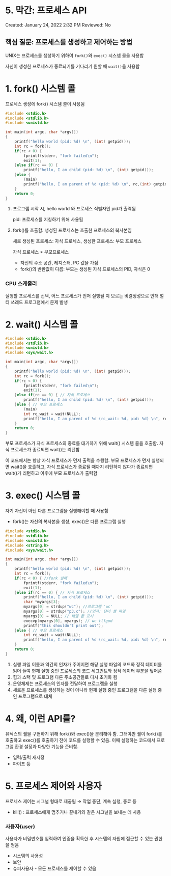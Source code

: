 # 5. 막간: 프로세스 API

Created: January 24, 2022 2:32 PM
Reviewed: No

## 핵심 질문: 프로세스를 생성하고 제어하는 방법

UNIX는 프로세스를 생성하기 위하여 `fork()`와 `exec()` 시스넴 콜을 사용함

자신이 생성한 프로세스가 종료되기를 기다리기 원할 때 `wait()`을 사용함

# 1. fork() 시스템 콜

프로세스 생성에 fork() 시스템 콜이 사용됨

```c
#include <stdio.h>
#include <stdlib.h>
#include <unistd.h>

int main(int argc, char *argv[])
{
	printf("hello world (pid: %d) \n", (int) getpid());
	int rc = fork();
	if(rc < 0) {
		fprintf(stderr, "fork failed\n");
		exit(1);
	}else if(rc == 0) {
		printf("hello, I am child (pid: %d) \n", (int) getpid());
	}else {
		(main)
		printf("hello, I am parent of %d (pid: %d) \n", rc,(int) getpid());
	}
	return 0;
}
```

 

1. 프로그램 시작 시, hello world 와 프로세스 식별자인 pid가 출력됨
    
    pid: 프로세스를 지칭하기 위해 사용됨
    
2. fork()를 호출함. 생성된 프로세스는 호출한 프로세스의 복사본임 
    
    새로 생성된 프로세스: 자식 프로세스, 생성한 프로세스: 부모 프로세스
    
    자식 프로세스 ≠ 부모프로세스
    
    - 자신의 주소 공간, 레지스터, PC 값을 가짐
    - fork()의 반환값이 다름: 부모는 생성된 자식 프로세스의 PID, 자식은 0

### CPU 스케줄러

실행할 프로세스를 선택, 어느 프로세스가 먼저 실행될 지 모르는 비결정성으로 인해 멀티 쓰레드 프로그램에서 문제 발생

# 2. wait() 시스템 콜

```c
#include <stdio.h>
#include <stdlib.h>
#include <unistd.h>
#include <sys/wait.h>

int main(int argc, char *argv[])
{
	printf("hello world (pid: %d) \n", (int) getpid());
	int rc = fork();
	if(rc < 0) {
		fprintf(stderr, "fork failed\n");
		exit(1);
	}else if(rc == 0) { // 자식 프로세스
		printf("hello, I am child (pid: %d) \n", (int) getpid());
	}else { // 부모 프로세스
		(main)
		int rc_wait = wait(NULL);
		printf("hello, I am parent of %d (rc_wait: %d, pid: %d) \n", rc, rc_wait, (int) getpid());
	}
	return 0;
}
```

부모 프로세스가 자식 프로세스의 종료를 대기하기 위해 wait() 시스템 콜을 호출함. 자식 프로세스가 종료되면 wait()는 리턴함

이 코드에서는 항상 자식 프로세스가 먼저 출력을 수행함. 부모 프로세스가 먼저 실행되면 wait()을 호출하고, 자식 프로세스가 종료될 때까지 리턴하지 않다가 종료되면 wait()가 리턴하고 이후에 부모 프로세스가 출력함

# 3. exec() 시스템 콜

자기 자신이 아닌 다른 프로그램을 실행해야할 때 사용함

- fork()는 자신의 복사본을 생성, exec()은 다른 프로그램 실행

```c
#include <stdio.h>
#include <stdlib.h>
#include <unistd.h>
#include <string.h>
#include <sys/wait.h>

int main(int argc, char *argv[])
{
	printf("hello world (pid: %d) \n", (int) getpid());
	int rc = fork();
	if(rc < 0) { //fork 실패
		fprintf(stderr, "fork failed\n");
		exit(1);
	}else if(rc == 0) { // 자식 프로세스
		printf("hello, I am child (pid: %d) \n", (int) getpid());
		char *myargs[3];
		myargs[0] = strdup("wc"); //프로그램 'wc'
		myargs[0] = strdup("p3.c");	//인자: 단어 셀 파일
		myargs[0] = NULL; // 배열 끝 표시
		execvp(myargs[0], myargs); // wc tlfgod
		printf("this shouldn't print out");
	}else { // 부모 프로세스
		int rc_wait = wait(NULL);
		printf("hello, I am parent of %d (rc_wait: %d, pid: %d) \n", rc, wc, (int) getpid());
	}
	return 0;
}
```

1. 실행 파일 이름과 약간의 인자가 주어지면 해당 실행 파일의 코드와 정적 데이터를 읽어 들여 현재 실행 중인 프로세스의 코드 세그먼트와 정적 데이터 부분을 덮어씀
2. 힙과 스택 및 프로그램 다른 주소공간들로 다시 초기화 됨
3. 운영체제는 프로세스의 인자를 전달하여 프로그램을 실행
4. 새로운 프로세스를 생성하는 것이 아니라 현재 실행 중인 프로그램을 다른 실행 중인 프로그램으로 대체

# 4. 왜, 이런 API를?

유닉스의 쉘을 구현하기 위해 fork()와 exec()을 분리해야 함. 그래야만 쉘이 fork()를 호출하고 exec()를 호출하기 전에 코드를 실행할 수 있음. 이때 실행하는 코드에서 프로그램 환경 설정과 다양한 기능을 준비함.

- 입력/출력 재지정
- 파이프 등

# 5. 프로세스 제어와 사용자

프로세스 제어는 시그널 형태로 제공됨 → 작업 중단, 계속 실행, 종료 등

- kill() : 프로세스에게 멈추거나 끝내기와 같은 시그널을 보내는 데 사용

### 사용자(user)

사용자가 비밀번호를 입력하여 인증을 획득한 후 시스템의 자원에 접근할 수 있는 권한을 얻음

- 시스템의 사용성
- 보안
- 슈퍼사용자 - 모든 프로세스를 제어할 수 있음